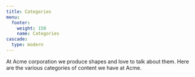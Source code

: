 ```yaml
---
title: Categories
menu:
  footer:
    weight: 150
    name: Categories
cascade:
  type: modern
---
```


At Acme corporation we produce shapes and love to talk about them. Here are the various categories of content we have at Acme.